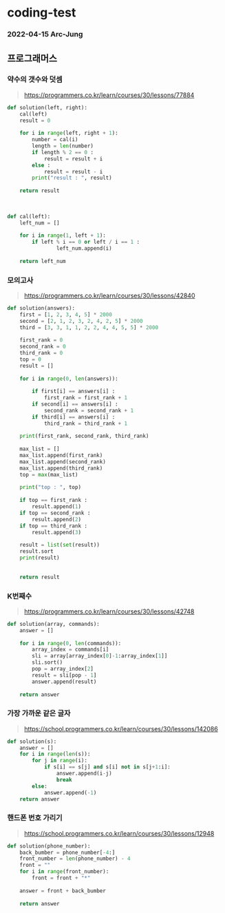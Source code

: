 # coding-test

### 2022-04-15 Arc-Jung

## 프로그래머스

### 약수의 갯수와 덧셈

> https://programmers.co.kr/learn/courses/30/lessons/77884

```python
def solution(left, right):
    cal(left)
    result = 0
    
    for i in range(left, right + 1):
        number = cal(i)
        length = len(number) 
        if length % 2 == 0 :
            result = result + i
        else :
            result = result - i
        print("result : ", result)
    
    return result
            
                
    
def cal(left):
    left_num = []
    
    for i in range(1, left + 1):
        if left % i == 0 or left / i == 1 :
                left_num.append(i)
    
    return left_num
```

### 모의고사

> https://programmers.co.kr/learn/courses/30/lessons/42840

```python
def solution(answers):
    first = [1, 2, 3, 4, 5] * 2000
    second = [2, 1, 2, 3, 2, 4, 2, 5] * 2000
    third = [3, 3, 1, 1, 2, 2, 4, 4, 5, 5] * 2000
    
    first_rank = 0
    second_rank = 0
    third_rank = 0
    top = 0
    result = []
    
    for i in range(0, len(answers)):
        
        if first[i] == answers[i] :
            first_rank = first_rank + 1
        if second[i] == answers[i] :
            second_rank = second_rank + 1
        if third[i] == answers[i] :
            third_rank = third_rank + 1
        
    print(first_rank, second_rank, third_rank)
    
    max_list = []
    max_list.append(first_rank)
    max_list.append(second_rank)
    max_list.append(third_rank)
    top = max(max_list)
        
    print("top : ", top)
        
    if top == first_rank :
        result.append(1)
    if top == second_rank :
        result.append(2)
    if top == third_rank :
        result.append(3)
    
    result = list(set(result))
    result.sort
    print(result)
    
    
    return result
```

### K번째수

> https://programmers.co.kr/learn/courses/30/lessons/42748

```python
def solution(array, commands):
    answer = []
    
    for i in range(0, len(commands)):
        array_index = commands[i]
        sli = array[array_index[0]-1:array_index[1]]
        sli.sort()
        pop = array_index[2]
        result = sli[pop - 1]
        answer.append(result)
        
    return answer
```

### 가장 가까운 같은 글자

> https://school.programmers.co.kr/learn/courses/30/lessons/142086
```python
def solution(s):
    answer = []
    for i in range(len(s)):
        for j in range(i):
            if s[i] == s[j] and s[i] not in s[j+1:i]:
                answer.append(i-j)
                break
        else:
            answer.append(-1)
    return answer
```

### 핸드폰 번호 가리기

> https://school.programmers.co.kr/learn/courses/30/lessons/12948

```python
def solution(phone_number):
    back_bumber = phone_number[-4:]
    front_number = len(phone_number) - 4
    front = ""
    for i in range(front_number):
        front = front + "*"
        
    answer = front + back_bumber
        
    return answer
```
